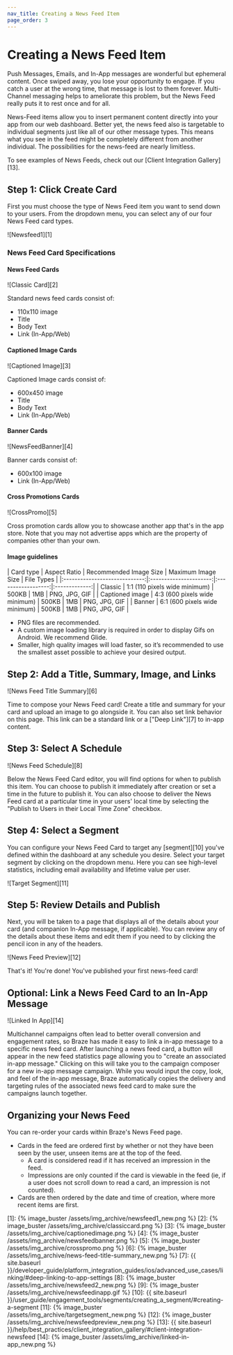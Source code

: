 ```yaml
---
nav_title: Creating a News Feed Item
page_order: 3
---
```

# Creating a News Feed Item

Push Messages, Emails, and In-App messages are wonderful but ephemeral content. Once swiped away, you lose your opportunity to engage. If you catch a user at the wrong time, that message is lost to them forever. Multi-Channel messaging helps to ameliorate this problem, but the News Feed really puts it to rest once and for all.

News-Feed items allow you to insert permanent content directly into your app from our web dashboard. Better yet, the news feed also is targetable to individual segments just like all of our other message types. This means what you see in the feed might be completely different from another individual. The possibilities for the news-feed are nearly limitless.

To see examples of News Feeds, check out our [Client Integration Gallery][13].

## Step 1: Click Create Card

First you must choose the type of News Feed item you want to send down to your users. From the dropdown menu, you can select any of our four News Feed card types.

![Newsfeed1][1]

### News Feed Card Specifications

#### News Feed Cards

![Classic Card][2]

Standard news feed cards consist of:

- 110x110 image
- Title
- Body Text
- Link (In-App/Web)

#### Captioned Image Cards

![Captioned Image][3]

Captioned Image cards consist of:

- 600x450 image
- Title
- Body Text
- Link (In-App/Web)

#### Banner Cards

![NewsFeedBanner][4]

Banner cards consist of:

- 600x100 image
- Link (In-App/Web)

#### Cross Promotions Cards

![CrossPromo][5]

Cross promotion cards allow you to showcase another app that's in the app store. Note that you may not advertise apps which are the property of companies other than your own.


#### Image guidelines

|          Card type         |          Aspect Ratio         | Recommended Image Size | Maximum Image Size |   File Types  |
|:-----------------------------:|:----------------------:|:------------------:|:-------------:|
|          Classic         | 1:1 (110 pixels wide minimum) |          500KB         |         1MB        | PNG, JPG, GIF |
|          Captioned image         | 4:3 (600 pixels wide minimum) |          500KB         |         1MB        | PNG, JPG, GIF |
|          Banner         | 6:1 (600 pixels wide minimum) |          500KB         |         1MB        | PNG, JPG, GIF |

- PNG files are recommended.
- A custom image loading library is required in order to display Gifs on Android. We recommend Glide.
- Smaller, high quality images will load faster, so it’s recommended to use the smallest asset possible to achieve your desired output.


## Step 2: Add a Title, Summary, Image, and Links

![News Feed Title Summary][6]

Time to compose your News Feed card! Create a title and summary for your card and upload an image to go alongside it. You can also set link behavior on this page. This link can be a standard link or a ["Deep Link"][7] to in-app content.

## Step 3: Select A Schedule

![News Feed Schedule][8]

Below the News Feed Card editor, you will find options for when to publish this item. You can choose to publish it immediately after creation or set a time in the future to publish it. You can also choose to deliver the News Feed card at a particular time in your users' local time by selecting the "Publish to Users in their Local Time Zone" checkbox.

## Step 4: Select a Segment

You can configure your News Feed Card to target any [segment][10] you've defined within the dashboard at any schedule you desire. Select your target segment by clicking on the dropdown menu. Here you can see high-level statistics, including email availability and lifetime value per user.

![Target Segment][11]

## Step 5: Review Details and Publish

Next, you will be taken to a page that displays all of the details about your card (and companion In-App message, if applicable). You can review any of the details about these items and edit them if you need to by clicking the pencil icon in any of the headers.

![News Feed Preview][12]

That's it! You're done! You've published your first news-feed card!

## Optional: Link a News Feed Card to an In-App Message

![Linked In App][14]

Multichannel campaigns often lead to better overall conversion and engagement rates, so Braze has made it easy to link a in-app message to a specific news feed card. After launching a news feed card, a button will appear in the new feed statistics page allowing you to "create an associated in-app message." Clicking on this will take you to the campaign composer for a new in-app message campaign. While you would input the copy, look, and feel of the in-app message, Braze automatically copies the delivery and targeting rules of the associated news feed card to make sure the campaigns launch together.

## Organizing your News Feed

You can re-order your cards within Braze's News Feed page.
- Cards in the feed are ordered first by whether or not they have been seen by the user, unseen items are at the top of the feed.
  - A card is considered read if it has received an impression in the feed.
  - Impressions are only counted if the card is viewable in the feed (ie, if a user does not scroll down to read a card, an impression is not counted).
- Cards are then ordered by the date and time of creation, where more recent items are first.

[1]: {% image_buster /assets/img_archive/newsfeed1_new.png %}
[2]: {% image_buster /assets/img_archive/classiccard.png %}
[3]: {% image_buster /assets/img_archive/captionedimage.png %}
[4]: {% image_buster /assets/img_archive/newsfeedbanner.png %}
[5]: {% image_buster /assets/img_archive/crosspromo.png %}
[6]: {% image_buster /assets/img_archive/news-feed-title-summary_new.png %}
[7]: {{ site.baseurl }}/developer_guide/platform_integration_guides/ios/advanced_use_cases/linking/#deep-linking-to-app-settings
[8]: {% image_buster /assets/img_archive/newsfeed2_new.png %}
[9]: {% image_buster /assets/img_archive/newsfeedinapp.gif %}
[10]: {{ site.baseurl }}/user_guide/engagement_tools/segments/creating_a_segment/#creating-a-segment
[11]: {% image_buster /assets/img_archive/targetsegment_new.png %}
[12]: {% image_buster /assets/img_archive/newsfeedpreview_new.png %}
[13]: {{ site.baseurl }}/help/best_practices/client_integration_gallery/#client-integration-newsfeed
[14]: {% image_buster /assets/img_archive/linked-in-app_new.png %}
